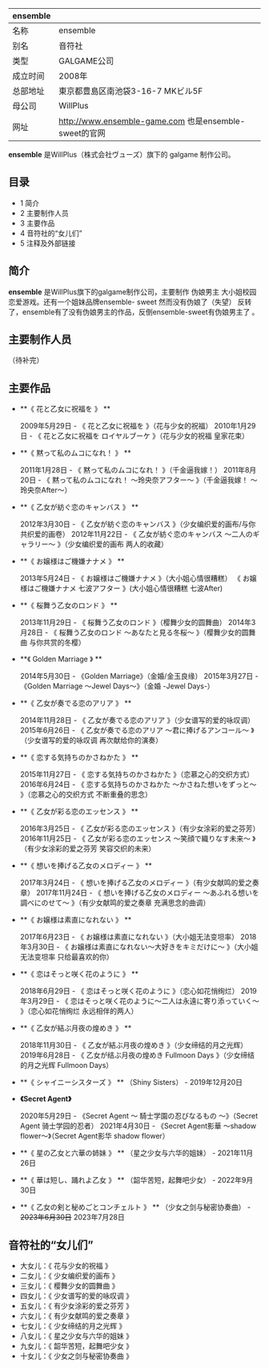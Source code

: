 |  ensemble  ||
|---|---|
|名称  |  ensemble   |
|别名  |  音符社   |
|类型  |  GALGAME公司   |
|成立时间  |  2008年   |
|总部地址  |  東京都豊島区南池袋3-16-7 MKビル5F   |
|母公司  |  WillPlus   |
|网址  |  http://www.ensemble-game.com  也是ensemble-sweet的官网   |
  
**ensemble** 是WillPlus（株式会社ヴューズ）旗下的  galgame  制作公司。

##  目录

  * 1  简介 
  * 2  主要制作人员 
  * 3  主要作品 
  * 4  音符社的“女儿们” 
  * 5  注释及外部链接 

##  简介

**ensemble** 是WillPlus旗下的galgame制作公司，主要制作  伪娘男主  大小姐校园恋爱游戏。还有一个姐妹品牌ensemble-
sweet  然而没有伪娘了（失望）  反转了，ensemble有了没有伪娘男主的作品，反倒ensemble-sweet有伪娘男主了  。

##  主要制作人员

（待补完）

##  主要作品

  * **《 花と乙女に祝福を  》 **

     2009年5月29日 - 《  花と乙女に祝福を  》（花与少女的祝福） 
     2010年1月29日 - 《  花と乙女に祝福を ロイヤルブーケ  》（花与少女的祝福 皇家花束） 

  * **《 黙って私のムコになれ！  》 **

     2011年1月28日 - 《  黙って私のムコになれ！  》（千金逼我嫁！） 
     2011年8月20日 - 《  黙って私のムコになれ！ ～玲央奈アフター～  》（千金逼我嫁！ ～玲央奈After～） 

  * **《 乙女が紡ぐ恋のキャンバス  》 **

     2012年3月30日 - 《  乙女が紡ぐ恋のキャンバス  》（少女编织爱的画布/与你共织爱的画卷） 
     2012年11月22日 - 《  乙女が紡ぐ恋のキャンバス 〜二人のギャラリー〜  》（少女编织爱的画布 两人的收藏） 

  * **《 お嬢様はご機嫌ナナメ  》 **

     2013年5月24日 - 《  お嬢様はご機嫌ナナメ  》（大小姐心情很糟糕） 
     《  お嬢様はご機嫌ナナメ 七波アフター  》(大小姐心情很糟糕 七波After) 

  * **《 桜舞う乙女のロンド  》 **

     2013年11月29日 - 《  桜舞う乙女のロンド  》（樱舞少女的圆舞曲） 
     2014年3月28日 - 《  桜舞う乙女のロンド 〜あなたと見る冬桜〜  》（樱舞少女的圆舞曲 与你共赏的冬樱） 

  * **《 Golden Marriage  》 **

     2014年5月30日 - 《Golden Marriage》（金婚/金玉良缘） 
     2015年3月27日 - 《Golden Marriage ～Jewel Days～》（金婚 -Jewel Days-） 

  * **《 乙女が奏でる恋のアリア  》 **

     2014年11月28日 - 《  乙女が奏でる恋のアリア  》（少女谱写的爱的咏叹调） 
     2015年6月26日 - 《  乙女が奏でる恋のアリア ～君に捧げるアンコール～  》（少女谱写的爱的咏叹调 再次献给你的演奏） 

  * **《 恋する気持ちのかさねかた  》 **

     2015年11月27日 - 《  恋する気持ちのかさねかた  》（恋慕之心的交织方式） 
     2016年6月24日 - 《  恋する気持ちのかさねかた ～かさねた想いをずっと～  》（恋慕之心的交织方式 不断重叠的思念） 

  * **《 乙女が彩る恋のエッセンス  》 **

     2016年3月25日 - 《  乙女が彩る恋のエッセンス  》（有少女涂彩的爱之芬芳） 
     2016年11月25日 - 《  乙女が彩る恋のエッセンス ～笑顔で織りなす未来～  》（有少女涂彩的爱之芬芳 笑容交织的未来） 

  * **《 想いを捧げる乙女のメロディー  》 **

     2017年3月24日 - 《  想いを捧げる乙女のメロディー  》（有少女献鸣的爱之奏章） 
     2017年11月24日 - 《  想いを捧げる乙女のメロディー 〜あふれる想いを調べにのせて〜  》（有少女献鸣的爱之奏章 充满思念的曲调） 

  * **《 お嬢様は素直になれない  》 **

     2017年6月23日 - 《  お嬢様は素直になれない  》（大小姐无法变坦率） 
     2018年3月30日 - 《  お嬢様は素直になれない～大好きをキミだけに～  》（大小姐无法变坦率 只给最喜欢的你） 

  * **《 恋はそっと咲く花のように  》 **

     2018年6月29日 - 《  恋はそっと咲く花のように  》（恋心如花悄绚烂） 
     2019年3月29日 - 《  恋はそっと咲く花のように～二人は永遠に寄り添っていく～  》（恋心如花悄绚烂 永远相伴的两人） 

  * **《 乙女が結ぶ月夜の煌めき  》 **

     2018年11月30日 - 《  乙女が結ぶ月夜の煌めき  》（少女缔结的月之光辉） 
     2019年6月28日 - 《  乙女が结ぶ月夜の煌めき Fullmoon Days  》（少女缔结的月之光辉 Fullmoon Days） 

  * **《 シャイニーシスターズ  》 ** （Shiny Sisters） - 2019年12月20日 
  * **《Secret Agent》**

     2020年5月29日 - 《Secret Agent ～  騎士学園の忍びなるもの  ～》（Secret Agent 骑士学园的忍者） 
     2021年4月30日 - 《Secret Agent影華 ～shadow flower～》（Secret Agent影华 shadow flower） 

  * **《 星の乙女と六華の姉妹  》 ** （星之少女与六华的姐妹） - 2021年11月26日 
  * **《 華は短し、踊れよ乙女  》 ** （韶华苦短，起舞吧少女） - 2022年9月30日 
  * **《 乙女の剣と秘めごとコンチェルト  》 ** （少女之剑与秘密协奏曲） - ~~2023年6月30日~~ 2023年7月28日 

##  音符社的“女儿们”

  * 大女儿：《  花与少女的祝福  》 
  * 二女儿：《  少女编织爱的画布  》 
  * 三女儿：《  樱舞少女的圆舞曲  》 
  * 四女儿：《  少女谱写的爱的咏叹调  》 
  * 五女儿：《  有少女涂彩的爱之芬芳  》 
  * 六女儿：《  有少女献鸣的爱之奏章  》 
  * 七女儿：《  少女缔结的月之光辉  》 
  * 八女儿：《  星之少女与六华的姐妹  》 
  * 九女儿：《  韶华苦短，起舞吧少女  》 
  * 十女儿：《  少女之剑与秘密协奏曲  》 